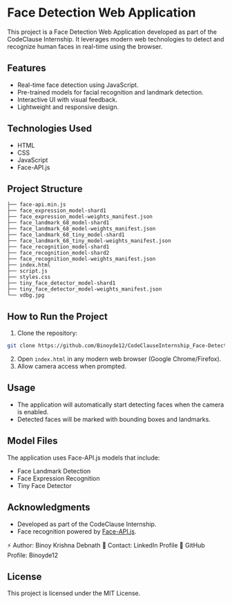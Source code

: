 # Face Detection Web Application

This project is a Face Detection Web Application developed as part of the CodeClause Internship. It leverages modern web technologies to detect and recognize human faces in real-time using the browser.

## Features
- Real-time face detection using JavaScript.
- Pre-trained models for facial recognition and landmark detection.
- Interactive UI with visual feedback.
- Lightweight and responsive design.

## Technologies Used
- HTML
- CSS
- JavaScript
- Face-API.js

## Project Structure
```
├── face-api.min.js
├── face_expression_model-shard1
├── face_expression_model-weights_manifest.json
├── face_landmark_68_model-shard1
├── face_landmark_68_model-weights_manifest.json
├── face_landmark_68_tiny_model-shard1
├── face_landmark_68_tiny_model-weights_manifest.json
├── face_recognition_model-shard1
├── face_recognition_model-shard2
├── face_recognition_model-weights_manifest.json
├── index.html
├── script.js
├── styles.css
├── tiny_face_detector_model-shard1
├── tiny_face_detector_model-weights_manifest.json
└── vdbg.jpg
```

## How to Run the Project
1. Clone the repository:
```bash
git clone https://github.com/Binoyde12/CodeClauseInternship_Face-Detection-webdev.git
```
2. Open `index.html` in any modern web browser (Google Chrome/Firefox).
3. Allow camera access when prompted.

## Usage
- The application will automatically start detecting faces when the camera is enabled.
- Detected faces will be marked with bounding boxes and landmarks.

## Model Files
The application uses Face-API.js models that include:
- Face Landmark Detection
- Face Expression Recognition
- Tiny Face Detector

## Acknowledgments
- Developed as part of the CodeClause Internship.
- Face recognition powered by [Face-API.js](https://github.com/justadudewhohacks/face-api.js).

⚡ Author: Binoy Krishna Debnath
📧 Contact: LinkedIn Profile
🔗 GitHub Profile: Binoyde12

## License
This project is licensed under the MIT License.

